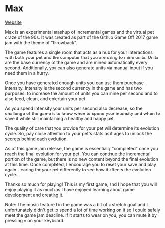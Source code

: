 # Max

[Website](https://travm.itch.io/max)

Max is an experimental mashup of incremental games and the virtual pet craze of the 90s. It was created as part of the Github Game Off 2017 game jam with the theme of "throwback".

The game features a single room that acts as a hub for your interactions with both your pet and the computer that you are using to mine units. Units are the base currency of the game and are mined automatically every second. Additionally, you can also generate units via manual input if you need them in a hurry.

Once you have generated enough units you can use them purchase intensity. Intensity is the second currency in the game and has two purposes: to increase the amount of units you can mine per second and to also feed, clean, and entertain your pet.

As you spend intensity your units per second also decrease, so the challenge of the game is to know when to spend your intensity and when to save it while still maintaining a healthy and happy pet.

The quality of care that you provide for your pet will determine its evolution cycle. So, pay close attention to your pet's stats as it ages to unlock the secrets behind each evolution.

As of this game jam release, the game is essentially "completed" once you reach the final evolution for your pet. You can continue the incremental portion of the game, but there is no new content beyond the final evolution at this time. Once completed, I encourage you to reset your save and play again - caring for your pet differently to see how it affects the evolution cycle.

Thanks so much for playing! This is my first game, and I hope that you will enjoy playing it as much as I have enjoyed learning about game development and creating it.

Note: The music featured in the game was a bit of a stretch goal and I unfortunately didn't get to spend a lot of time working on it so I could safely meet the game jam deadline. If it starts to wear on you, you can mute it by pressing `m` on your keyboard.
